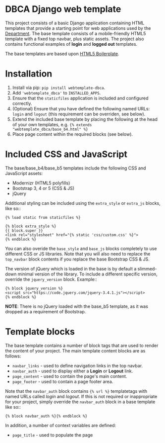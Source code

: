 # DBCA Django web template

This project consists of a basic Django application containing HTML
templates that provide a starting point for web applications used by the
[Department](http://www.dbca.wa.gov.au). The base template consists of a mobile-friendly
HTML5 template with a fixed top navbar, plus static assets.
The project also contains functional examples of **login** and
**logged out** templates.

The base templates are based upon [HTML5 Boilerplate](https://html5boilerplate.com).

# Installation

1. Install via pip: `pip install webtemplate-dbca`.
1. Add `'webtemplate_dbca'` to `INSTALLED_APPS`.
1. Ensure that the `staticfiles` application is included and configured
   correctly.
1. (Optional) Ensure that you have defined the following named URLs: `login` and
   `logout` (this requirement can be overriden, see below).
1. Extend the included base template by placing the following at the head
   of your own templates, e.g. `{% extends "webtemplate_dbca/base_b4.html" %}`
1. Place page content within the required blocks (see below).

# Included CSS and JavaScript

The base/base_b4/base_b5 templates include the following CSS and JavaScript assets:

- Modernizr (HTML5 polyfills)
- Bootstrap 3, 4 or 5 (CSS & JS)
- jQuery

Additional styling can be included using the `extra_style` or `extra_js`
blocks, like so::

    {% load static from staticfiles %}

    {% block extra_style %}
    {{ block.super }}
    <link rel="stylesheet" href="{% static 'css/custom.css' %}">
    {% endblock %}

You can also overide the `base_style` and `base_js` blocks completely to
use different CSS or JS libraries. Note that you will also need to replace the
`top_navbar` block contents if you replace the base Bootstrap CSS & JS.

The version of jQuery which is loaded in the base is by default a slimmed-down
minimal version of the library. To include a different specific version, override
the `jquery_version` block. Example::

    {% block jquery_version %}
    <script src="https://code.jquery.com/jquery-3.4.1.js"></script>
    {% endblock %}

**NOTE**: There is no jQuery loaded with the base_b5 template, as it was dropped
as a requirement of Bootstrap.

# Template blocks

The base template contains a number of block tags that are used to render the
content of your project. The main template content blocks are as follows:

- `navbar_links` - used to define navigation links in the top navbar.
- `navbar_auth` - used to display either a **Login** or **Logout** link.
- `page_content` - used to contain the page's main content.
- `page_footer` - used to contain a page footer area.

Note that the `navbar_auth` block contains `{% url %}` templatetags with
named URLs called *login* and *logout*. If this is not required or
inappropriate for your project, simply override the `navbar_auth` block
in a base template like so::

    {% block navbar_auth %}{% endblock %}

In addition, a number of context variables are defined:

- `page_title` - used to populate the page **<title>** tags.
- `site_title` - used to populate the projects's title in the top navbar.
- `site_acronym` - used to populate a shorter title in the navbar (B4 template).

Context variables should be passed to templates in every view.

# Bootstrap 4 & 5 examples

The following examples apply to the `base_b4.html` and `base_b5.html` templates.

To extend the base template with an optional row to display alert messages plus
a shaded footer div, try the following (further page content is then injected to
the `page_content_inner` block)::

    {% extends "webtemplate_dbca/base_b4.html" %}

    {% block extra_style %}
    <style>
        .footer {background-color: lightgrey}
    </style>
    {% endblock %}

    {% block page_content %}
        <div class="container-fluid">
            <!-- Messages  -->
            {% if messages %}
            <div class="row">
                <div class="col">
                    {% for message in messages %}
                    <div class="alert{% if message.tags %} alert-{{ message.tags }}{% endif %}">
                        {{ message|safe }}
                    </div>
                    {% endfor %}
                </div>
            </div>
            {% endif %}

            <div class="row">
                <div class="col">
                    {% block page_content_inner %}{% endblock %}
                </div>
            </div>
        </div>
    {% endblock %}

    {% block page_footer %}
    <footer class="footer mt-auto py-3">
        <div class="container-fluid">
            <div class="row">
                <div class="col">
                    <small class="float-right">&copy; Department of Biodiversity, Conservation and Attractions</small>
                </div>
            </div>
        </div>
    </footer>
    {% endblock page_footer %}

# Bootstrap 3 examples

The following examples apply to the `base.html` template.

To populate the main content area with a narrow left sidebar and content
area that fills the whole screen width and will collapse elegantly on
narrow or mobile displays::

    {% block page_content %}
    <div class="container-fluid">
        <div class="row">
            <div class="col-xs-12 col-sm-4 col-md-3 col-lg-2" id="sidebar">
                {% include "sidebar.html" %}
            </div>
            <div class="col-xs-12 col-sm-8 col-md-9 col-lg-10">
                {% block page_content_inner %}{% endblock %}
            </div>
        </div>
    </div>
    {% endblock %}

To include a right-aligned copyright line in the footer area::

    {% block page_footer %}
    <div class="container-fluid">
        <div class="row">
            <div class="col-xs-12">
                <p class="pull-right">&copy; Department of Biodiversity, Conservation and Attractions</p>
            </div>
        </div>
    </div>
    {% endblock %}

To include no navigation links in the top navbar and to prevent the automatic
"navbar button" from showing on narrow displays, overide the `navbar_button`
and `navbar_links` blocks to be empty::

    {% block navbar_button %}{% endblock %}
    {% block navbar_links %}{% endblock %}

# Development

1. Create a virtualenv and install local requirements using `python setup.py -q install`
1. Run unit tests using `python runtests.py`
